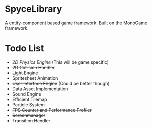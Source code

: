 # SpyceLibrary
A entity-component based game framework. Built on the MonoGame framework.

# Todo List
* *2D Physics Engine* (This will be game specific)
* ~~2D Collision Handler~~
* ~~Light Engine~~
* Spritesheet Animation
* ~~User Interface Engine~~ (Could be better though)
* Data Asset Implementation
* Sound Engine
* Efficient Tilemap
* ~~Particle System~~
* ~~FPS Counter and Performance Profiler~~
* ~~Screenmanager~~
* ~~Transition Handler~~
